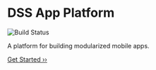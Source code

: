 # DSS App Platform

![Build Status](https://forge.lmig.com/builds/plugins/servlet/wittified/build-status/PIDSS-DAP)

A platform for building modularized mobile apps.

[Get Started &rsaquo;&rsaquo;](quick-start.md)
